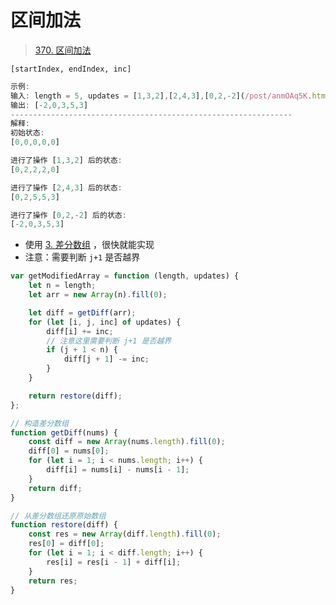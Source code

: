 
# 区间加法



> [370. 区间加法](https://leetcode.cn/problems/range-addition/)


`[startIndex, endIndex, inc]`

```javascript
示例:
输入: length = 5, updates = [1,3,2],[2,4,3],[0,2,-2](/post/anmOAq5K.html#1,3,2],[2,4,3],[0,2,-2)
输出: [-2,0,3,5,3]
---------------------------------------------------------------
解释:
初始状态:
[0,0,0,0,0]

进行了操作 [1,3,2] 后的状态:
[0,2,2,2,0]

进行了操作 [2,4,3] 后的状态:
[0,2,5,5,3]

进行了操作 [0,2,-2] 后的状态:
[-2,0,3,5,3]
```


- 使用 [3. 差分数组](/post/mLhNBj7r.html) ，很快就能实现
- 注意：需要判断 `j+1` 是否越界

```javascript hl:8
var getModifiedArray = function (length, updates) {
    let n = length;
    let arr = new Array(n).fill(0);

    let diff = getDiff(arr);
    for (let [i, j, inc] of updates) {
        diff[i] += inc;
        // 注意这里需要判断 j+1 是否越界
        if (j + 1 < n) {
            diff[j + 1] -= inc;
        }
    }

    return restore(diff);
};

// 构造差分数组
function getDiff(nums) {
    const diff = new Array(nums.length).fill(0);
    diff[0] = nums[0];
    for (let i = 1; i < nums.length; i++) {
        diff[i] = nums[i] - nums[i - 1];
    }
    return diff;
}

// 从差分数组还原原始数组
function restore(diff) {
    const res = new Array(diff.length).fill(0);
    res[0] = diff[0];
    for (let i = 1; i < diff.length; i++) {
        res[i] = res[i - 1] + diff[i];
    }
    return res;
}
```

